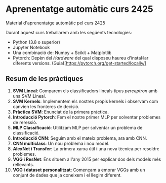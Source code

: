 # Aprenentatge automàtic curs 2425


Material d'aprenentatge automàtic pel curs 2425


Durant aquest curs treballarem amb les següents tecnologies:

- Python (3.8 o superior)
- Jupyter Notebook
- Una combinació de: Numpy + Scikit + Matplotlib
- Pytorch: Depèn del _Hardware_ del qual disposeu haureu d'instal·lar diferents versions. (Guia)[https://pytorch.org/get-started/locally/]
  
  
## Resum de les pràctiques


1. **SVM Lineal**: Comparem els classificadors lineals tipus _perceptron_ amb una SVM Lineal.
2. **SVM Kernels**: Implementem els nostres propis kernels i observam com canvien les fronteres de decisió.
3. **Pràctica SVM**: Enunciat de la primera pràctica.
4. **Introducció Pytorch**: Fem el nostre primer MLP per solventar problemes de reressió.
5. **MLP Classificació**: Utilitzam MLP per solventar un problema de classificació.
6. **Introducció CNN**: Seguim amb el mateix problema, ara amb CNN.
7. **CNN multiclass**: Un nou problema i nou model.
8. **AlexNet i Transfer**: La primera xarxa útil i una nova tècnica per resoldre problemes.
9. **VGG i ResNet**: Ens situem a l'any 2015 per explicar dos dels models més rellevants.
10. **VGG i dataset personalitzat**: Començam a emprar VGGs amb un conjunt de dades que ja coneixem i el llegim diferent.